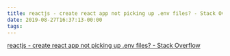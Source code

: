 ```yaml
---
title: reactjs - create react app not picking up .env files? - Stack Overflow
date: 2019-08-27T16:37:13-00:00
tags:
---
```


[reactjs - create react app not picking up .env files? - Stack Overflow](https://stackoverflow.com/questions/48378337/create-react-app-not-picking-up-env-files)
